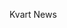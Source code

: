 <!DOCTYPE html>
<html lang="en">
<head>
    <meta charset="UTF-8">
    <meta http-equiv="X-UA-Compatible" content="IE=edge">
    <meta name="viewport" content="width=device-width, initial-scale=1.0">
    <title>kvartnews</title>
    <title>shebo je najveci kralj</title>
</head>
<body>
    <div>
        <p>Kvart News</p>
    </div>
</body>
</html>
